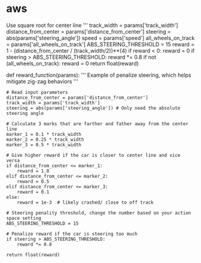 # aws

  Use square root for center line
    '''
    track_width = params['track_width']
    distance_from_center = params['distance_from_center']
    steering = abs(params['steering_angle'])
    speed = params['speed']
    all_wheels_on_track = params['all_wheels_on_track']
    ABS_STEERING_THRESHOLD = 15
    reward = 1 - (distance_from_center / (track_width/2))**(4)
    if reward < 0:
        reward = 0
    if steering > ABS_STEERING_THRESHOLD:
        reward *= 0.8
    if not (all_wheels_on_track):
        reward = 0
    return float(reward)
    
    
    
    
    
def reward_function(params):
    '''
    Example of penalize steering, which helps mitigate zig-zag behaviors
    '''
    
    # Read input parameters
    distance_from_center = params['distance_from_center']
    track_width = params['track_width']
    steering = abs(params['steering_angle']) # Only need the absolute steering angle

    # Calculate 3 marks that are farther and father away from the center line
    marker_1 = 0.1 * track_width
    marker_2 = 0.25 * track_width
    marker_3 = 0.5 * track_width

    # Give higher reward if the car is closer to center line and vice versa
    if distance_from_center <= marker_1:
        reward = 1.0
    elif distance_from_center <= marker_2:
        reward = 0.5
    elif distance_from_center <= marker_3:
        reward = 0.1
    else:
        reward = 1e-3  # likely crashed/ close to off track

    # Steering penality threshold, change the number based on your action space setting
    ABS_STEERING_THRESHOLD = 15 

    # Penalize reward if the car is steering too much
    if steering > ABS_STEERING_THRESHOLD:
        reward *= 0.8

    return float(reward)
